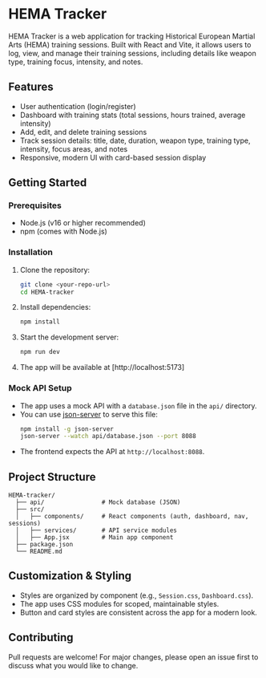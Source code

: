 # HEMA Tracker

HEMA Tracker is a web application for tracking Historical European Martial Arts (HEMA) training sessions. Built with React and Vite, it allows users to log, view, and manage their training sessions, including details like weapon type, training focus, intensity, and notes.

## Features
- User authentication (login/register)
- Dashboard with training stats (total sessions, hours trained, average intensity)
- Add, edit, and delete training sessions
- Track session details: title, date, duration, weapon type, training type, intensity, focus areas, and notes
- Responsive, modern UI with card-based session display

## Getting Started

### Prerequisites
- Node.js (v16 or higher recommended)
- npm (comes with Node.js)

### Installation
1. Clone the repository:
   ```bash
   git clone <your-repo-url>
   cd HEMA-tracker
   ```
2. Install dependencies:
   ```bash
   npm install
   ```
3. Start the development server:
   ```bash
   npm run dev
   ```
4. The app will be available at [http://localhost:5173]

### Mock API Setup
- The app uses a mock API with a `database.json` file in the `api/` directory.
- You can use [json-server](https://github.com/typicode/json-server) to serve this file:
  ```bash
  npm install -g json-server
  json-server --watch api/database.json --port 8088
  ```
- The frontend expects the API at `http://localhost:8088`.

## Project Structure
```
HEMA-tracker/
  ├── api/                # Mock database (JSON)
  ├── src/
  │   ├── components/     # React components (auth, dashboard, nav, sessions)
  │   ├── services/       # API service modules
  │   ├── App.jsx         # Main app component
  ├── package.json
  └── README.md
```

## Customization & Styling
- Styles are organized by component (e.g., `Session.css`, `Dashboard.css`).
- The app uses CSS modules for scoped, maintainable styles.
- Button and card styles are consistent across the app for a modern look.

## Contributing
Pull requests are welcome! For major changes, please open an issue first to discuss what you would like to change.
